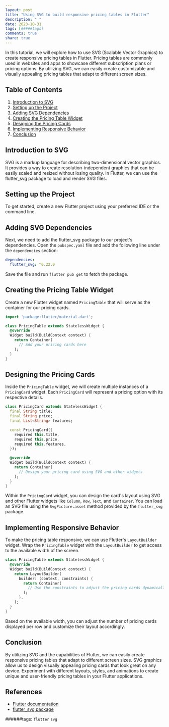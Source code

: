 ```yaml
---
layout: post
title: "Using SVG to build responsive pricing tables in Flutter"
description: " "
date: 2023-10-31
tags: [#####tags]
comments: true
share: true
---
```


In this tutorial, we will explore how to use SVG (Scalable Vector Graphics) to create responsive pricing tables in Flutter. Pricing tables are commonly used in websites and apps to showcase different subscription plans or pricing options. By utilizing SVG, we can easily create customizable and visually appealing pricing tables that adapt to different screen sizes.

## Table of Contents
1. [Introduction to SVG](#introduction-to-svg)
2. [Setting up the Project](#setting-up-the-project)
3. [Adding SVG Dependencies](#adding-svg-dependencies)
4. [Creating the Pricing Table Widget](#creating-the-pricing-table-widget)
5. [Designing the Pricing Cards](#designing-the-pricing-cards)
6. [Implementing Responsive Behavior](#implementing-responsive-behavior)
7. [Conclusion](#conclusion)

## Introduction to SVG
SVG is a markup language for describing two-dimensional vector graphics. It provides a way to create resolution-independent graphics that can be easily scaled and resized without losing quality. In Flutter, we can use the flutter_svg package to load and render SVG files.

## Setting up the Project
To get started, create a new Flutter project using your preferred IDE or the command line. 

## Adding SVG Dependencies
Next, we need to add the flutter_svg package to our project's dependencies. Open the `pubspec.yaml` file and add the following line under the `dependencies` section:

```yaml
dependencies:
  flutter_svg: ^0.22.0
```

Save the file and run `flutter pub get` to fetch the package.

## Creating the Pricing Table Widget
Create a new Flutter widget named `PricingTable` that will serve as the container for our pricing cards. 

```dart
import 'package:flutter/material.dart';

class PricingTable extends StatelessWidget {
  @override
  Widget build(BuildContext context) {
    return Container(
      // Add your pricing cards here
    );
  }
}
```

## Designing the Pricing Cards
Inside the `PricingTable` widget, we will create multiple instances of a `PricingCard` widget. Each `PricingCard` will represent a pricing option with its respective details.

```dart
class PricingCard extends StatelessWidget {
  final String title;
  final String price;
  final List<String> features;

  const PricingCard({
    required this.title,
    required this.price,
    required this.features,
  });

  @override
  Widget build(BuildContext context) {
    return Container(
      // Design your pricing card using SVG and other widgets
    );
  }
}
```

Within the `PricingCard` widget, you can design the card's layout using SVG and other Flutter widgets like `Column`, `Row`, `Text`, and `Container`. You can load an SVG file using the `SvgPicture.asset` method provided by the `flutter_svg` package.

## Implementing Responsive Behavior
To make the pricing table responsive, we can use Flutter's `LayoutBuilder` widget. Wrap the `PricingTable` widget with the `LayoutBuilder` to get access to the available width of the screen.

```dart
class PricingTable extends StatelessWidget {
  @override
  Widget build(BuildContext context) {
    return LayoutBuilder(
      builder: (context, constraints) {
        return Container(
          // Use the constraints to adjust the pricing cards dynamically
        );
      },
    );
  }
}
```

Based on the available width, you can adjust the number of pricing cards displayed per row and customize their layout accordingly.

## Conclusion
By utilizing SVG and the capabilities of Flutter, we can easily create responsive pricing tables that adapt to different screen sizes. SVG graphics allow us to design visually appealing pricing cards that look great on any device. Experiment with different layouts, styles, and animations to create unique and user-friendly pricing tables in your Flutter applications.

## References
- [Flutter documentation](https://flutter.dev/docs)
- [flutter_svg package](https://pub.dev/packages/flutter_svg)

######tags: `flutter` `svg`